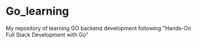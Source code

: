 # Go_learning
My repository of learning GO backend development following  "Hands-On Full Stack Development with Go"
